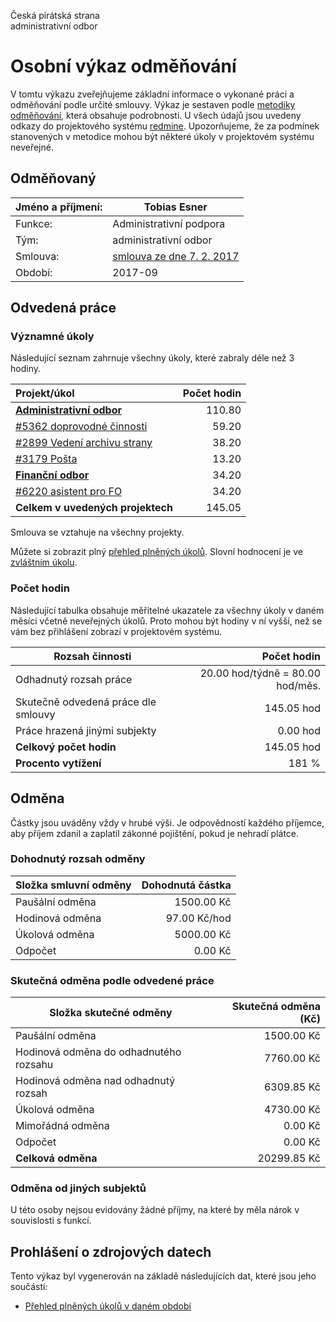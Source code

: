Česká pirátská strana  
administrativní odbor

Osobní výkaz odměňování
=======================

V tomtu výkazu zveřejňujeme základní informace o vykonané práci a odměňování
podle určité smlouvy. Výkaz je sestaven podle [metodiky odměňování][metodika],
která obsahuje podrobnosti. U všech údajů jsou uvedeny odkazy do projektového
systému [redmine](https://redmine.pirati.cz). Upozorňujeme, že za podmínek
stanovených v metodice mohou být některé úkoly v projektovém systému neveřejné.

Odměňovaný
----------

Jméno a příjmení:                      | Tobias Esner
-----------------------                | --------------------
Funkce:                                | Administrativní podpora
Tým:                                   | administrativní odbor
Smlouva:                               | [smlouva ze dne 7. 2. 2017][smlouva]
Období:                                | 2017-09


Odvedená práce
--------------

### Významné úkoly

Následující seznam zahrnuje všechny úkoly, které zabraly déle než 3 hodiny.

| Projekt/úkol                         |   Počet hodin |
|:-------------------------------------|--------------:|
| **[Administrativní odbor][p51]**     |        110.80 |
| [#5362 doprovodné činnosti][t5362]   |         59.20 |
| [#2899 Vedení archivu strany][t2899] |         38.20 |
| [#3179 Pošta][t3179]                 |         13.20 |
| **[Finanční odbor][p31]**            |         34.20 |
| [#6220 asistent pro FO][t6220]       |         34.20 |
| **Celkem v uvedených projektech**    |        145.05 |

Smlouva se vztahuje na všechny projekty. 

Můžete si zobrazit plný [přehled plněných úkolů][tasklist].
Slovní hodnocení je ve [zvláštním úkolu][hodnoceni].


### Počet hodin

Následující tabulka obsahuje měřitelné ukazatele za všechny úkoly v daném měsíci
včetně neveřejných úkolů. Proto mohou být hodiny v ní vyšší, než se vám bez
přihlášení zobrazí v projektovém systému.

Rozsah činnosti                        | Počet hodin
--------------                         | ----------:
Odhadnutý rozsah práce                 |  20.00 hod/týdně =  80.00 hod/měs.
Skutečně odvedená práce dle smlouvy    | 145.05 hod
Práce hrazená jinými subjekty          |   0.00 hod
**Celkový počet hodin**                | 145.05 hod
**Procento vytížení**                  |  181 %

Odměna
------

Částky jsou uváděny vždy v hrubé výši. Je odpovědností každého příjemce, aby
příjem zdanil a zaplatil zákonné pojištění, pokud je nehradí plátce.

### Dohodnutý rozsah odměny

Složka smluvní odměny                  | Dohodnutá částka
----------------                       | ------------------:
Paušální odměna                        |  1500.00 Kč
Hodinová odměna                        |    97.00 Kč/hod
Úkolová odměna                         |  5000.00 Kč
Odpočet                                |     0.00 Kč

### Skutečná odměna podle odvedené práce

Složka skutečné odměny                 | Skutečná odměna (Kč)
---------------------                  | ---------------------:
Paušální odměna                        |  1500.00 Kč
Hodinová odměna do odhadnutého rozsahu |  7760.00 Kč
Hodinová odměna nad odhadnutý rozsah   |  6309.85 Kč
Úkolová odměna                         |  4730.00 Kč
Mimořádná odměna                       |     0.00 Kč
Odpočet                                |     0.00 Kč
**Celková odměna**                     | 20299.85 Kč


### Odměna od jiných subjektů

U této osoby nejsou evidovány žádné příjmy, na které by měla nárok v souvislosti s funkcí.


Prohlášení o zdrojových datech
------------------------------

Tento výkaz byl vygenerován na základě následujících dat, které jsou jeho součástí:

* [Přehled plněných úkolů v daném období](user_report.csv)

[hodnoceni]: https://redmine.pirati.cz/issues/
[metodika]: https://redmine.pirati.cz/projects/po/wiki/Odmenovani


[p51]: https://redmine.pirati.cz/time_entries?c[]=project&c[]=user&c[]=activity&c[]=issue&c[]=hours&c[]=cf_16&c[]=spent_on&f[]=spent_on&f[]=user_id&f[]=&op[spent_on]=><&op[user_id]==&utf8=%E2%9C%93&v[spent_on][]=2017-09-01&v[spent_on][]=2017-09-30&v[user_id][]=3&v[user_id][]=3&f[]=project_id&op[project_id]==&v[project_id][]=51

[t5362]: https://redmine.pirati.cz/issues/5362/time_entries?c[]=project&c[]=user&c[]=activity&c[]=issue&c[]=hours&c[]=cf_16&c[]=spent_on&f[]=spent_on&f[]=user_id&f[]=&op[spent_on]=><&op[user_id]==&utf8=%E2%9C%93&v[spent_on][]=2017-09-01&v[spent_on][]=2017-09-30&v[user_id][]=3&v[user_id][]=3

[t2899]: https://redmine.pirati.cz/issues/2899/time_entries?c[]=project&c[]=user&c[]=activity&c[]=issue&c[]=hours&c[]=cf_16&c[]=spent_on&f[]=spent_on&f[]=user_id&f[]=&op[spent_on]=><&op[user_id]==&utf8=%E2%9C%93&v[spent_on][]=2017-09-01&v[spent_on][]=2017-09-30&v[user_id][]=3&v[user_id][]=3

[t3179]: https://redmine.pirati.cz/issues/3179/time_entries?c[]=project&c[]=user&c[]=activity&c[]=issue&c[]=hours&c[]=cf_16&c[]=spent_on&f[]=spent_on&f[]=user_id&f[]=&op[spent_on]=><&op[user_id]==&utf8=%E2%9C%93&v[spent_on][]=2017-09-01&v[spent_on][]=2017-09-30&v[user_id][]=3&v[user_id][]=3

[p31]: https://redmine.pirati.cz/time_entries?c[]=project&c[]=user&c[]=activity&c[]=issue&c[]=hours&c[]=cf_16&c[]=spent_on&f[]=spent_on&f[]=user_id&f[]=&op[spent_on]=><&op[user_id]==&utf8=%E2%9C%93&v[spent_on][]=2017-09-01&v[spent_on][]=2017-09-30&v[user_id][]=3&v[user_id][]=3&f[]=project_id&op[project_id]==&v[project_id][]=31

[t6220]: https://redmine.pirati.cz/issues/6220/time_entries?c[]=project&c[]=user&c[]=activity&c[]=issue&c[]=hours&c[]=cf_16&c[]=spent_on&f[]=spent_on&f[]=user_id&f[]=&op[spent_on]=><&op[user_id]==&utf8=%E2%9C%93&v[spent_on][]=2017-09-01&v[spent_on][]=2017-09-30&v[user_id][]=3&v[user_id][]=3



[tasklist]: https://redmine.pirati.cz/time_entries?c[]=project&c[]=user&c[]=activity&c[]=issue&c[]=hours&c[]=cf_16&c[]=spent_on&f[]=spent_on&f[]=user_id&f[]=&op[spent_on]=><&op[user_id]==&utf8=%E2%9C%93&v[spent_on][]=2017-09-01&v[spent_on][]=2017-09-30&v[user_id][]=33

[smlouva]: https://smlouvy.pirati.cz/smlouvy/2017/02/07/AO-esner/
